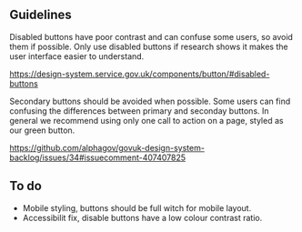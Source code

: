 ## Guidelines ##
Disabled buttons have poor contrast and can confuse some users, so avoid them if possible.
Only use disabled buttons if research shows it makes the user interface easier to understand.

https://design-system.service.gov.uk/components/button/#disabled-buttons


Secondary buttons should be avoided when possible.
Some users can find confusing the differences between primary and seconday buttons.
In general we recommend using only one call to action on a page, styled as our green button.

https://github.com/alphagov/govuk-design-system-backlog/issues/34#issuecomment-407407825

## To do ##
- Mobile styling, buttons should be full witch for mobile layout.
- Accessibilit fix, disable buttons have a low colour contrast ratio.
